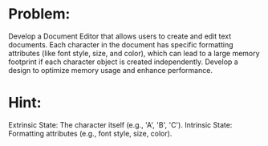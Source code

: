 # Problem:
Develop a Document Editor that allows users to create and edit text documents. Each character in the document has specific formatting attributes (like font style, size, and color), which can lead to a large memory footprint if each character object is created independently. Develop a design to optimize memory usage and enhance performance.

# Hint:
Extrinsic State: The character itself (e.g., 'A', 'B', 'C').
Intrinsic State: Formatting attributes (e.g., font style, size, color).